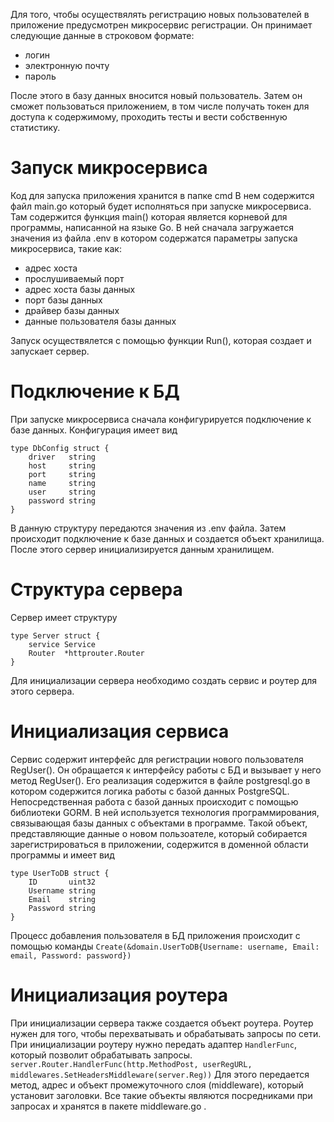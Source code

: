 Для того, чтобы осуществялять регистрацию новых пользователей в приложение предусмотрен микросервис регистрации. 
Он принимает следующие данные в строковом формате:
* логин
* электронную почту
* пароль

После этого в базу данных вносится новый пользователь.
Затем он сможет пользоваться приложением, в том числе получать токен для доступа к содержимому, проходить тесты и вести собственную статистику.

# Запуск микросервиса
Код для запуска приложения хранится в папке cmd
В нем содержится файл main.go который будет исполняться при запуске микросервиса.
Там содержится функция main() которая является корневой для программы, написанной на языке Go.
В ней сначала загружается значения из файла .env в котором содержатся параметры запуска микросервиса, такие как:
* адрес хоста
* прослушиваемый порт
* адрес хоста базы данных
* порт базы данных
* драйвер базы данных
* данные пользователя базы данных

Запуск осуществялется с помощью функции Run(), которая создает и запускает сервер.
# Подключение к БД
При запуске микросервиса сначала конфигурируется подключение к базе данных.
Конфигурация имеет вид
```
type DbConfig struct {
	driver   string
	host     string
	port     string
	name     string
	user     string
	password string
}
```
В данную структуру передаются значения из .env файла.
Затем происходит подключение к базе данных и создается объект хранилища.
После этого сервер инициализируется данным хранилищем.

# Структура сервера
Сервер имеет структуру
```
type Server struct {
	service Service
	Router  *httprouter.Router
}
```
Для инициализации сервера необходимо создать сервис и роутер для этого сервера.
# Инициализация сервиса
Сервис содержит интерфейс для регистрации нового пользователя RegUser().
Он обращается к интерфейсу работы с БД и вызывает у него метод RegUser().
Его реализация содержится в файле postgresql.go в котором содержится логика работы с базой данных PostgreSQL.
Непосредственная работа с базой данных происходит с помощью библиотеки GORM. В ней используется технология программирования, связывающая базы данных с объектами в программе.
Такой объект, представляющие данные о новом пользоателе, который собирается зарегистрироваться в приложении, содержится в доменной области программы и имеет вид 
```
type UserToDB struct {
	ID       uint32
	Username string
	Email    string
	Password string
}
```
Процесс добавления пользователя в БД приложения происходит с помощью команды
`Create(&domain.UserToDB{Username: username, Email: email, Password: password})`

# Инициализация роутера
При инициализации сервера также создается объект роутера.
Роутер нужен для того, чтобы перехватывать и обрабатывать запросы по сети.
При инициализации роутеру нужно передать адаптер `HandlerFunc`, который позволит обрабатывать запросы.
`server.Router.HandlerFunc(http.MethodPost, userRegURL, middlewares.SetHeadersMiddleware(server.Reg))`
Для этого передается метод, адрес и объект промежуточного слоя (middleware), который установит заголовки.
Все такие объекты являются посредниками при запросах и хранятся в пакете middleware.go .
